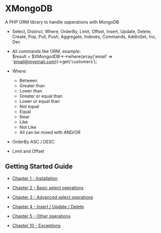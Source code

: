 # XMongoDB

A PHP ORM library to handle opperations with MongoDB


  * Select, Distinct, Where, OrderBy, Limit, Offset, Insert, Update, Delete, Create, Pop, Pull, Push, Aggregate, Indexes, Commands, AddtoSet, Inc, Dec

  * All commands like ORM, example:  
        $result = $XMongodDB->->where(array('email' => 'email@myemail.com))->get('customers');

  * Where:

    * Between
    * Greater than
    * Lower than
    * Greater or equal than
    * Lower or equal than
    * Not equal
    * Equal
    * Near
    * Like
    * Not Like
    * All can be mixed with AND/OR

  * OrderBy ASC / DESC

  * Limit and Offset

Getting Started Guide
---------------------

  * [Chapter 1 - Installation](http://www.phpclasses.org/browse/file/62062.html)

  * [Chapter 2 - Basic select operations](http://www.phpclasses.org/browse/file/62064.html)

  * [Chapter 3 - Advanced select operations](http://www.phpclasses.org/browse/file/62065.html)

  * [Chapter 4 - Insert / Update / Delete ](http://www.phpclasses.org/browse/file/62066.html)

  * [Chapter 5 - Other operations ](http://www.phpclasses.org/browse/file/63208.html)

  * [Chapter 10 - Exceptions](http://www.phpclasses.org/browse/file/62063.html)


